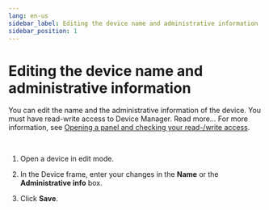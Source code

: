 ```yaml
---
lang: en-us
sidebar_label: Editing the device name and administrative information
sidebar_position: 1
---
```


# Editing the device name and administrative information

You can edit the name and the administrative information of the device.
You must have read-write access to Device Manager. Read more\... For
more information, see [Opening a panel and checking your read-/write access](../use-interface.md#opening-a-panel-and-checking-your-read-write-access).

&nbsp;

1.  Open a device in edit mode.

2.  In the Device frame, enter your changes in the **Name** or the
    **Administrative info** box.

3.  Click **Save**.
